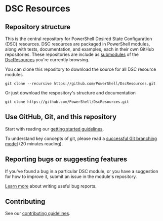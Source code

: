# DSC Resources

## Repository structure
This is the central repository for PowerShell Desired State Configuration (DSC) resources.
DSC resources are packaged in PowerShell modules, along with tests, documentation, and examples, each in their own GitHub repositories. These repositories are include as [submodules](http://git-scm.com/docs/git-submodule) of the [DscResources](https://github.com/powershell/DscResources) you're currently browsing. 

You can clone this repository to download the source for all DSC resource modules 

```
git clone --recursive https://github.com/PowerShell/DscResources.git
```

Or just download the respository's structure and documentation
```
git clone https://github.com/PowerShell/DscResources.git
```

## Use GitHub, Git, and this repository

Start with reading our [getting started guidelines](GettingStartedWithGitHub.md).

To understand key concepts of git, please read a [successful Git branching model](http://nvie.com/posts/a-successful-git-branching-model/) (20 minutes reading).

## Reporting bugs or suggesting features
If you've found a bug in a particular DSC module, or you have a suggestion for 
how to improve it, submit an issue in the module's repository. 

[Learn more](http://www.joelonsoftware.com/articles/fog0000000029.html) about writing useful bug reports.

## Contributing

See our [contributing guidelines](CONTRIBUTING.md).
